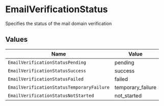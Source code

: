 # EmailVerificationStatus

Specifies the status of the mail domain verification


## Values

| Name                                      | Value                                     |
| ----------------------------------------- | ----------------------------------------- |
| `EmailVerificationStatusPending`          | pending                                   |
| `EmailVerificationStatusSuccess`          | success                                   |
| `EmailVerificationStatusFailed`           | failed                                    |
| `EmailVerificationStatusTemporaryFailure` | temporary_failure                         |
| `EmailVerificationStatusNotStarted`       | not_started                               |